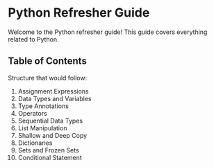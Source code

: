 # Python Refresher Guide

Welcome to the Python refresher guide! This guide covers everything related to Python.

## Table of Contents
Structure that would follow: 
1. Assignment Expressions
2. Data Types and Variables
3. Type Annotations
4. Operators
5. Sequential Data Types
6. List Manipulation
7. Shallow and Deep Copy
8. Dictionaries
9. Sets and Frozen Sets
10. Conditional Statement


